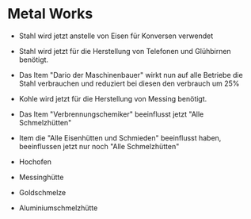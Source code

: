 # Metal Works

- Stahl wird jetzt anstelle von Eisen für Konversen verwendet
- Stahl wird jetzt für die Herstellung von Telefonen und Glühbirnen benötigt.
- Das Item "Dario der Maschinenbauer" wirkt nun auf alle Betriebe die Stahl verbrauchen und reduziert bei diesen den verbrauch um 25%

- Kohle wird jetzt für die Herstellung von Messing benötigt.
- Das Item "Verbrennungschemiker" beeinflusst jetzt "Alle Schmelzhütten"

- Item die "Alle Eisenhütten und Schmieden" beeinflusst haben, beeinflussen jetzt nur noch "Alle Schmelzhütten"
 - Hochofen
 - Messinghütte
 - Goldschmelze
 - Aluminiumschmelzhütte
